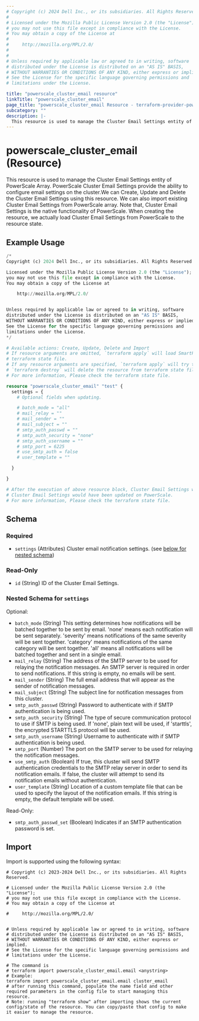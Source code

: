 ```yaml
---
# Copyright (c) 2024 Dell Inc., or its subsidiaries. All Rights Reserved.
#
# Licensed under the Mozilla Public License Version 2.0 (the "License");
# you may not use this file except in compliance with the License.
# You may obtain a copy of the License at
#
#     http://mozilla.org/MPL/2.0/
#
#
# Unless required by applicable law or agreed to in writing, software
# distributed under the License is distributed on an "AS IS" BASIS,
# WITHOUT WARRANTIES OR CONDITIONS OF ANY KIND, either express or implied.
# See the License for the specific language governing permissions and
# limitations under the License.

title: "powerscale_cluster_email resource"
linkTitle: "powerscale_cluster_email"
page_title: "powerscale_cluster_email Resource - terraform-provider-powerscale"
subcategory: ""
description: |-
  This resource is used to manage the Cluster Email Settings entity of PowerScale Array. PowerScale Cluster Email Settings provide the ability to configure email settings on the cluster.We can Create, Update and Delete the Cluster Email Settings using this resource. We can also import existing Cluster Email Settings from PowerScale array. Note that, Cluster Email Settings is the native functionality of PowerScale. When creating the resource, we actually load Cluster Email Settings from PowerScale to the resource state.
---
```


# powerscale_cluster_email (Resource)

This resource is used to manage the Cluster Email Settings entity of PowerScale Array. PowerScale Cluster Email Settings provide the ability to configure email settings on the cluster.We can Create, Update and Delete the Cluster Email Settings using this resource. We can also import existing Cluster Email Settings from PowerScale array. Note that, Cluster Email Settings is the native functionality of PowerScale. When creating the resource, we actually load Cluster Email Settings from PowerScale to the resource state.


## Example Usage

```terraform
/*
Copyright (c) 2024 Dell Inc., or its subsidiaries. All Rights Reserved.

Licensed under the Mozilla Public License Version 2.0 (the "License");
you may not use this file except in compliance with the License.
You may obtain a copy of the License at

    http://mozilla.org/MPL/2.0/


Unless required by applicable law or agreed to in writing, software
distributed under the License is distributed on an "AS IS" BASIS,
WITHOUT WARRANTIES OR CONDITIONS OF ANY KIND, either express or implied.
See the License for the specific language governing permissions and
limitations under the License.
*/

# Available actions: Create, Update, Delete and Import
# If resource arguments are omitted, `terraform apply` will load SmartPools Settings from PowerScale, and save to
# terraform state file.
# If any resource arguments are specified, `terraform apply` will try to load SmartPools Settings (if not loaded) and update the settings.
# `terraform destroy` will delete the resource from terraform state file rather than deleting SmartPools Settings from PowerScale.
# For more information, Please check the terraform state file.

resource "powerscale_cluster_email" "test" {
  settings = {
    # Optional fields when updating.

    # batch_mode = "all"
    # mail_relay = ""
    # mail_sender = ""
    # mail_subject = ""
    # smtp_auth_passwd = ""
    # smtp_auth_security = "none"
    # smtp_auth_username = ""
    # smtp_port = 6225
    # use_smtp_auth = false
    # user_template = ""

  }

}

# After the execution of above resource block, Cluster Email Settings would have been cached in terraform state file, and
# Cluster Email Settings would have been updated on PowerScale.
# For more information, Please check the terraform state file.
```

<!-- schema generated by tfplugindocs -->
## Schema

### Required

- `settings` (Attributes) Cluster email notification settings. (see [below for nested schema](#nestedatt--settings))

### Read-Only

- `id` (String) ID of the Cluster Email Settings.

<a id="nestedatt--settings"></a>
### Nested Schema for `settings`

Optional:

- `batch_mode` (String) This setting determines how notifications will be batched together to be sent by email.  'none' means each notification will be sent separately.  'severity' means notifications of the same severity will be sent together.  'category' means notifications of the same category will be sent together.  'all' means all notifications will be batched together and sent in a single email.
- `mail_relay` (String) The address of the SMTP server to be used for relaying the notification messages.  An SMTP server is required in order to send notifications.  If this string is empty, no emails will be sent.
- `mail_sender` (String) The full email address that will appear as the sender of notification messages.
- `mail_subject` (String) The subject line for notification messages from this cluster.
- `smtp_auth_passwd` (String) Password to authenticate with if SMTP authentication is being used.
- `smtp_auth_security` (String) The type of secure communication protocol to use if SMTP is being used.  If 'none', plain text will be used, if 'starttls', the encrypted STARTTLS protocol will be used.
- `smtp_auth_username` (String) Username to authenticate with if SMTP authentication is being used.
- `smtp_port` (Number) The port on the SMTP server to be used for relaying the notification messages.
- `use_smtp_auth` (Boolean) If true, this cluster will send SMTP authentication credentials to the SMTP relay server in order to send its notification emails.  If false, the cluster will attempt to send its notification emails without authentication.
- `user_template` (String) Location of a custom template file that can be used to specify the layout of the notification emails.  If this string is empty, the default template will be used.

Read-Only:

- `smtp_auth_passwd_set` (Boolean) Indicates if an SMTP authentication password is set.

## Import

Import is supported using the following syntax:

```shell
# Copyright (c) 2023-2024 Dell Inc., or its subsidiaries. All Rights Reserved.

# Licensed under the Mozilla Public License Version 2.0 (the "License");
# you may not use this file except in compliance with the License.
# You may obtain a copy of the License at

#     http://mozilla.org/MPL/2.0/


# Unless required by applicable law or agreed to in writing, software
# distributed under the License is distributed on an "AS IS" BASIS,
# WITHOUT WARRANTIES OR CONDITIONS OF ANY KIND, either express or implied.
# See the License for the specific language governing permissions and
# limitations under the License.

# The command is
# terraform import powerscale_cluster_email.email <anystring>
# Example:
terraform import powerscale_cluster_email.email cluster_email
# after running this command, populate the name field and other required parameters in the config file to start managing this resource.
# Note: running "terraform show" after importing shows the current config/state of the resource. You can copy/paste that config to make it easier to manage the resource.
```